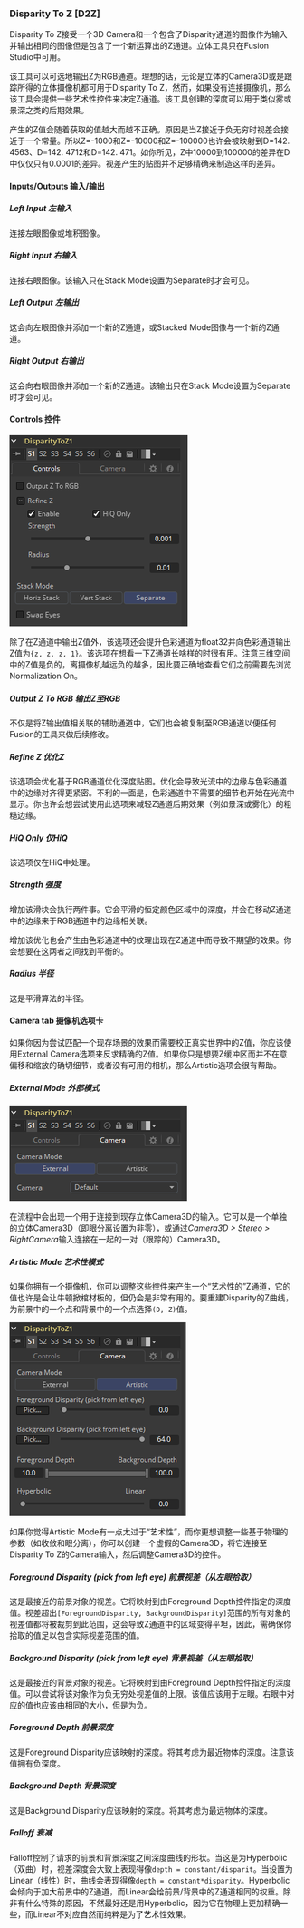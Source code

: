 ### Disparity To Z [D2Z]

Disparity To Z接受一个3D Camera和一个包含了Disparity通道的图像作为输入并输出相同的图像但是包含了一个新运算出的Z通道。立体工具只在Fusion Studio中可用。

该工具可以可选地输出Z为RGB通道。理想的话，无论是立体的Camera3D或是跟踪所得的立体摄像机都可用于Disparity To Z，然而，如果没有连接摄像机，那么该工具会提供一些艺术性控件来决定Z通道。该工具创建的深度可以用于类似雾或景深之类的后期效果。

产生的Z值会随着获取的值越大而越不正确。原因是当Z接近于负无穷时视差会接近于一个常量。所以Z=-1000和Z=-10000和Z=-100000也许会被映射到D=142. 4563、D=142. 4712和D=142. 471。如你所见，Z中10000到100000的差异在D中仅仅只有0.0001的差异。视差产生的贴图并不足够精确来制造这样的差异。

#### Inputs/Outputs 输入/输出

##### Left Input 左输入

连接左眼图像或堆积图像。

##### Right Input 右输入

连接右眼图像。该输入只在Stack Mode设置为Separate时才会可见。

##### Left Output 左输出

这会向左眼图像并添加一个新的Z通道，或Stacked Mode图像与一个新的Z通道。

##### Right Output 右输出

这会向右眼图像并添加一个新的Z通道。该输出只在Stack Mode设置为Separate时才会可见。

#### Controls 控件

![D2Z_Controls](images/D2Z_Controls.png)

除了在Z通道中输出Z值外，该选项还会提升色彩通道为float32并向色彩通道输出Z值为`{z, z, z, 1}`。该选项在想看一下Z通道长啥样的时很有用。注意三维空间中的Z值是负的，离摄像机越远负的越多，因此要正确地查看它们之前需要先浏览Normalization On。

##### Output Z To RGB 输出Z至RGB

不仅是将Z输出值相关联的辅助通道中，它们也会被复制至RGB通道以便任何Fusion的工具来做后续修改。

##### Refine Z 优化Z

该选项会优化基于RGB通道优化深度贴图。优化会导致光流中的边缘与色彩通道中的边缘对齐得更紧密。不利的一面是，色彩通道中不需要的细节也开始在光流中显示。你也许会想尝试使用此选项来减轻Z通道后期效果（例如景深或雾化）的粗糙边缘。

##### HiQ Only 仅HiQ

该选项仅在HiQ中处理。

##### Strength 强度

增加该滑块会执行两件事。它会平滑的恒定颜色区域中的深度，并会在移动Z通道中的边缘来于RGB通道中的边缘相关联。

增加该优化也会产生由色彩通道中的纹理出现在Z通道中而导致不期望的效果。你会想要在这两者之间找到平衡的。

##### Radius 半径

这是平滑算法的半径。

#### Camera tab 摄像机选项卡

如果你因为尝试匹配一个现存场景的效果而需要校正真实世界中的Z值，你应该使用External Camera选项来反求精确的Z值。如果你只是想要Z缓冲区而并不在意偏移和缩放的确切细节，或者没有可用的相机，那么Artistic选项会很有帮助。

##### External Mode 外部模式

![D2Z_ExternalMode](images/D2Z_ExternalMode.png)

在流程中会出现一个用于连接到现存立体Camera3D的输入。它可以是一个单独的立体Camera3D（即眼分离设置为非零），或通过*Camera3D > Stereo > RightCamera*输入连接在一起的一对（跟踪的）Camera3D。

##### Artistic Mode 艺术性模式

如果你拥有一个摄像机，你可以调整这些控件来产生一个“艺术性的”Z通道，它的值也许是会让牛顿掀棺材板的，但仍会是非常有用的。要重建Disparity的Z曲线，为前景中的一个点和背景中的一个点选择`(D, Z)`值。

![D2Z_ArtisticMode](images/D2Z_ArtisticMode.png)

如果你觉得Artistic Mode有一点太过于“艺术性”，而你更想调整一些基于物理的参数（如收敛和眼分离），你可以创建一个虚假的Camera3D，将它连接至Disparity To Z的Camera输入，然后调整Camera3D的控件。

##### Foreground Disparity (pick from left eye) 前景视差（从左眼拾取）

这是最接近的前景对象的视差。它将映射到由Foreground Depth控件指定的深度值。视差超出`[ForegroundDisparity, BackgroundDisparity]`范围的所有对象的视差值都将被裁剪到此范围，这会导致Z通道中的区域变得平坦，因此，需确保你拾取的值足以包含实际视差范围的值。

##### Background Disparity (pick from left eye) 背景视差（从左眼拾取）

这是最接近的背景对象的视差。它将映射到由Foreground Depth控件指定的深度值。可以尝试将该对象作为负无穷处视差值的上限。该值应该用于左眼。右眼中对应的值也应该由相同的大小，但是为负。

##### Foreground Depth 前景深度

这是Foreground Disparity应该映射的深度。将其考虑为最近物体的深度。注意该值拥有负深度。

##### Background Depth 背景深度

这是Background Disparity应该映射的深度。将其考虑为最远物体的深度。

##### Falloff 衰减

Falloff控制了请求的前景和背景深度之间深度曲线的形状。当这是为Hyperbolic（双曲）时，视差深度会大致上表现得像`depth = constant/disparit`。当设置为Linear（线性）时，曲线会表现得像`depth = constant*disparity`。Hyperbolic会倾向于加大前景中的Z通道，而Linear会给前景/背景中的Z通道相同的权重。除非有什么特殊的原因，不然最好还是用Hyperbolic，因为它在物理上更加精确一些，而Linear不对应自然而纯粹是为了艺术性效果。